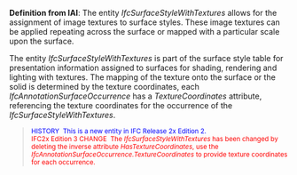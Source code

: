 **Definition
from IAI**: The entity _IfcSurfaceStyleWithTextures_ allows for the assignment of image textures to surface styles. These image textures can be applied repeating across the surface or mapped with a particular scale upon the surface.

The entity _IfcSurfaceStyleWithTextures_ is part of the surface style table for presentation information assigned to surfaces for shading, rendering and lighting with textures. The mapping of the texture onto the surface or the solid is determined by the texture coordinates, each _IfcAnnotationSurfaceOccurrence_ has a _TextureCoordinates_ attribute, referencing the texture coordinates for the occurrence of the _IfcSurfaceStyleWithTextures_.

> <small><font color="#0000ff">HISTORY&nbsp; This is a
new entity in IFC Release 2x Edition 2.
  </font></small>  
> <font color="#ff0000"><small>IFC2x Edition 3 CHANGE&nbsp; The <i>IfcSurfaceStyleWithTextures</i>
has been changed by deleting the inverse attribute <i>HasTextureCoordinates</i>, use
the <i>IfcAnnotationSurfaceOccurrence.TextureCoordinates</i> to
provide texture coordinates for each occurrence.</small></font>